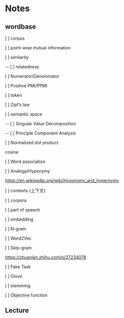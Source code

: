 # Notes

## wordbase

[ ] corpus

[ ] point-wise mutual information

[ ] similarity 

-- [ ] relatedness

[ ] Numerator/Denominator

[ ] Positive PMI/PPMI

[ ] token

[ ] Zipf’s law

[ ] semantic space

-- [ ] Singular Value Decomposition

-- [ ] Principle Component Analysis

[ ] Normalized dot product

cosine

[ ] Word association

[ ] Analogy/Hyponymy

https://en.wikipedia.org/wiki/Hyponymy_and_hypernymy

[ ] contexts {上下文}

[ ] corpora 

[ ] part of speech

[ ] embedding

[ ] N-gram

[ ] Word2Vec

[ ] Skip-gram

https://zhuanlan.zhihu.com/p/27234078

[ ] Fake Task

[ ] Glove

[ ] stemming

[ ] Objective function

## Lecture

